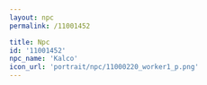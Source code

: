 ```yaml
---
layout: npc
permalink: /11001452

title: Npc
id: '11001452'
npc_name: 'Kalco'
icon_url: 'portrait/npc/11000220_worker1_p.png'
---
```

